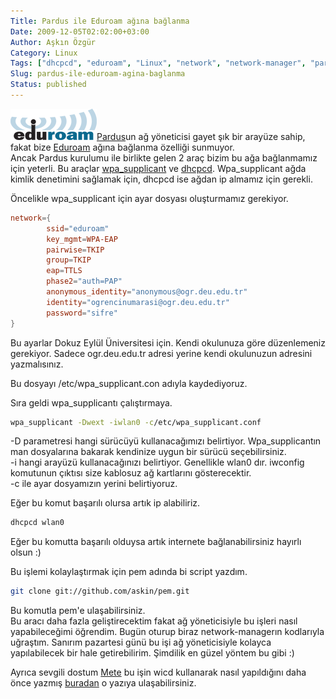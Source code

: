 ```yaml
---
Title: Pardus ile Eduroam ağına bağlanma
Date: 2009-12-05T02:02:00+03:00
Author: Aşkın Özgür
Category: Linux
Tags: ["dhcpcd", "eduroam", "Linux", "network", "network-manager", "pardus", "pem", "wpa"]
Slug: pardus-ile-eduroam-agina-baglanma
Status: published
---
```


![Eduroam](/uploads/2009/12/eduroam_logo_trans.gif "Eduroam")[Pardus](http://www.pardus.org.tr/)un ağ yöneticisi gayet şık bir arayüze sahip, fakat bize [Eduroam](http://www.eduroam.org/) ağına bağlanma özelliği sunmuyor.  
Ancak Pardus kurulumu ile birlikte gelen 2 araç bizim bu ağa bağlanmamız için yeterli. Bu araçlar [wpa\_supplicant](http://hostap.epitest.fi/wpa_supplicant/) ve [dhcpcd](http://roy.marples.name/projects/dhcpcd). Wpa\_supplicant ağda kimlik denetimini sağlamak için, dhcpcd ise ağdan ip almamız için gerekli.

Öncelikle wpa\_supplicant için ayar dosyası oluşturmamız gerekiyor.

```conf
network={
        ssid="eduroam"
        key_mgmt=WPA-EAP
        pairwise=TKIP
        group=TKIP
        eap=TTLS
        phase2="auth=PAP"
        anonymous_identity="anonymous@ogr.deu.edu.tr"
        identity="ogrencinumarasi@ogr.deu.edu.tr"
        password="sifre"
}
```

Bu ayarlar Dokuz Eylül Üniversitesi için. Kendi okulunuza göre düzenlemeniz gerekiyor. Sadece ogr.deu.edu.tr adresi yerine kendi okulunuzun adresini yazmalısınız.

Bu dosyayı /etc/wpa\_supplicant.con adıyla kaydediyoruz.

Sıra geldi wpa\_supplicantı çalıştırmaya.

```bash
wpa_supplicant -Dwext -iwlan0 -c/etc/wpa_supplicant.conf
```

-D parametresi hangi sürücüyü kullanacağımızı belirtiyor. Wpa\_supplicantın man dosyalarına bakarak kendinize uygun bir sürücü seçebilirsiniz.  
-i hangi arayüzü kullanacağınızı belirtiyor. Genellikle wlan0 dır. iwconfig komutunun çıktısı size kablosuz ağ kartlarını gösterecektir.  
-c ile ayar dosyamızın yerini belirtiyoruz.

Eğer bu komut başarılı olursa artık ip alabiliriz.

```bash
dhcpcd wlan0
```

Eğer bu komutta başarılı olduysa artık internete bağlanabilirsiniz hayırlı olsun :)

Bu işlemi kolaylaştırmak için pem adında bi script yazdım.

```bash
git clone git://github.com/askin/pem.git
```

Bu komutla pem'e ulaşabilirsiniz.  
Bu aracı daha fazla geliştirecektim fakat ağ yöneticisiyle bu işleri nasıl yapabileceğimi öğrendim. Bugün oturup biraz network-managerın kodlarıyla uğraştım. Sanırım pazartesi günü bu işi ağ yöneticisiyle kolayca yapılabilecek bir hale getirebilirim. Şimdilik en güzel yöntem bu gibi :)

Ayrıca sevgili dostum [Mete](http://blog.metebilgin.com/) bu işin wicd kullanarak nasıl yapıldığını daha önce yazmış [buradan](http://blog.metebilgin.com/2009/10/pardus-2009-da-eduroam-kafay-yemeden.html) o yazıya ulaşabilirsiniz.
